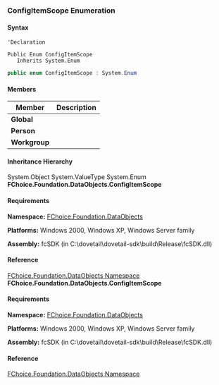 ### ConfigItemScope Enumeration

#### Syntax

```vbnet
'Declaration

Public Enum ConfigItemScope
   Inherits System.Enum
```

```csharp
public enum ConfigItemScope : System.Enum
```

#### Members

| Member | Description |
| --- | --- |
| **Global** |   |
| **Person** |   |
| **Workgroup** |   |

#### Inheritance Hierarchy

System.Object
System.ValueType
System.Enum
**FChoice.Foundation.DataObjects.ConfigItemScope**

#### Requirements

**Namespace:** [FChoice.Foundation.DataObjects](fcSDK~FChoice.Foundation.DataObjects_namespace.md)

**Platforms:** Windows 2000, Windows XP, Windows Server family

**Assembly:** fcSDK (in C:\\dovetail\\dovetail-sdk\\build\\Release\\fcSDK.dll)

#### Reference

[FChoice.Foundation.DataObjects Namespace](fcSDK~FChoice.Foundation.DataObjects_namespace.md)
**FChoice.Foundation.DataObjects.ConfigItemScope**

#### Requirements

**Namespace:** [FChoice.Foundation.DataObjects](fcSDK~FChoice.Foundation.DataObjects_namespace.md)

**Platforms:** Windows 2000, Windows XP, Windows Server family

**Assembly:** fcSDK (in C:\\dovetail\\dovetail-sdk\\build\\Release\\fcSDK.dll)

#### Reference

[FChoice.Foundation.DataObjects Namespace](fcSDK~FChoice.Foundation.DataObjects_namespace.md)
